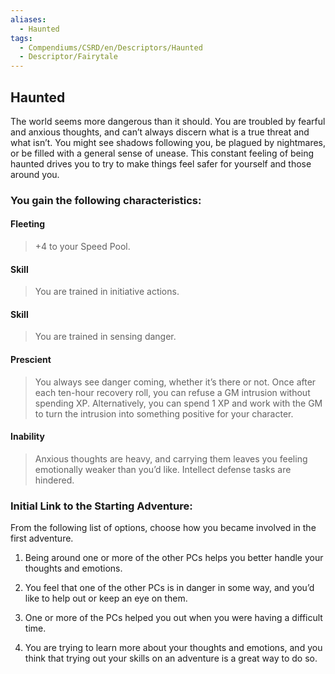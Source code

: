 ```yaml
---
aliases:
  - Haunted
tags:
  - Compendiums/CSRD/en/Descriptors/Haunted
  - Descriptor/Fairytale
---
```

  
## Haunted    
The world seems more dangerous than it should. You are troubled by fearful and anxious thoughts, and can’t always discern what is a true threat and what isn’t. You might see shadows following you, be plagued by nightmares, or be filled with a general sense of unease. This constant feeling of being haunted drives you to try to make things feel safer for yourself and those around you.  
### You gain the following characteristics:  
#### Fleeting  
>+4 to your Speed Pool.  
#### Skill  
>You are trained in initiative actions.  
#### Skill  
>You are trained in sensing danger.  
#### Prescient  
>You always see danger coming, whether it’s there or not. Once after each ten-hour recovery roll, you can refuse a GM intrusion without spending XP. Alternatively, you can spend 1 XP and work with the GM to turn the intrusion into something positive for your character.  
#### Inability  
>Anxious thoughts are heavy, and carrying them leaves you feeling emotionally weaker than you’d like. Intellect defense tasks are hindered.  
### Initial Link to the Starting Adventure:  
From the following list of options, choose how you became involved in the first adventure.  
1. Being around one or more of the other PCs helps you better handle your thoughts and emotions.  
2. You feel that one of the other PCs is in danger in some way, and you’d like to help out or keep an eye on them.  
3. One or more of the PCs helped you out when you were having a difficult time.  
4. You are trying to learn more about your thoughts and emotions, and you think that trying out your skills on an adventure is a great way to do so.  
  
  
  
  
